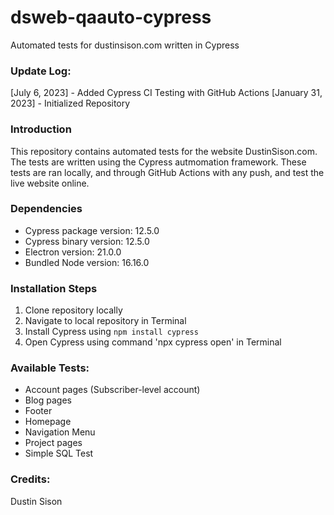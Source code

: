 # dsweb-qaauto-cypress
Automated tests for dustinsison.com written in Cypress

### Update Log:
[July 6, 2023] - Added Cypress CI Testing with GitHub Actions
[January 31, 2023] - Initialized Repository

### Introduction
This repository contains automated tests for the website DustinSison.com. The tests are written using the Cypress autmomation framework. These tests are ran locally, and through GitHub Actions with any push, and test the live website online.

### Dependencies
- Cypress package version: 12.5.0
- Cypress binary version: 12.5.0
- Electron version: 21.0.0
- Bundled Node version: 16.16.0

### Installation Steps
1. Clone repository locally
2. Navigate to local repository in Terminal
3. Install Cypress using `npm install cypress`
4. Open Cypress using command 'npx cypress open' in Terminal

### Available Tests:
- Account pages (Subscriber-level account)
- Blog pages
- Footer
- Homepage
- Navigation Menu
- Project pages
- Simple SQL Test

### Credits:
Dustin Sison
